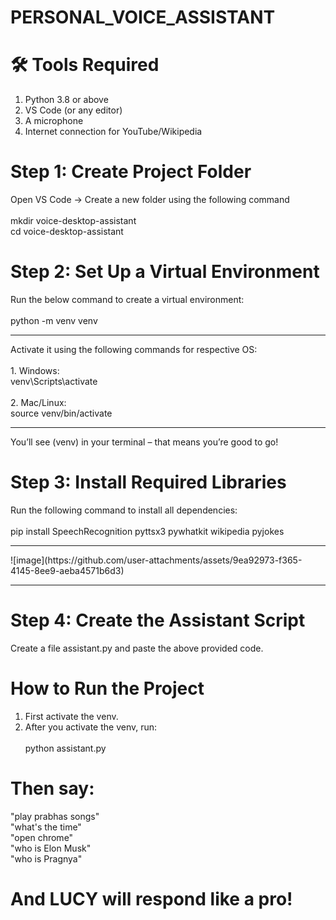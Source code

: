 # PERSONAL_VOICE_ASSISTANT

# 🛠️ Tools Required
1. Python 3.8 or above <br>
2. VS Code (or any editor) <br>
3. A microphone <br>
4. Internet connection for YouTube/Wikipedia

# Step 1: Create Project Folder
Open VS Code → Create a new folder using the following command <br><br>
mkdir voice-desktop-assistant <br>
cd voice-desktop-assistant

#  Step 2: Set Up a Virtual Environment
Run the below command to create a virtual environment: <br> <br>
python -m venv venv
<br>
<hr>
Activate it using the following commands for respective OS:<br><br>
1. Windows: <br>
venv\Scripts\activate
<br><br>
2. Mac/Linux: <br>
source venv/bin/activate
<br> 
<hr>
You’ll see (venv) in your terminal – that means you’re good to go!

# Step 3: Install Required Libraries
Run the following command to install all dependencies: <br> <br>
pip install SpeechRecognition pyttsx3 pywhatkit wikipedia pyjokes
<hr>
![image](https://github.com/user-attachments/assets/9ea92973-f365-4145-8ee9-aeba4571b6d3)
<hr>

# Step 4: Create the Assistant Script
Create a file assistant.py and paste the above provided code.

# How to Run the Project
1. First activate the venv.<br>
2. After you activate the venv, run: <br> <br>
python assistant.py

# Then say:
"play prabhas songs"<br>
"what's the time"<br>
"open chrome"<br>
"who is Elon Musk"<br>
"who is Pragnya"

# And LUCY will respond like a pro!
